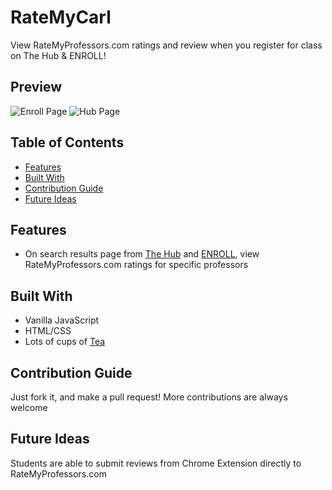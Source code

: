 # RateMyCarl
View RateMyProfessors.com ratings and review when you register for class on The Hub & ENROLL!

## Preview

![Enroll Page](http://i.imgur.com/M9gAHlh.png)
![Hub Page](http://i.imgur.com/rRBNOq3.png)
## Table of Contents
  - [Features](#features)
  - [Built With](#built-with)
  - [Contribution Guide](#contribution-guide)
  - [Future Ideas](#future-ideas)

## Features
- On search results page from [The Hub](http://thehub.carleton.edu) and [ENROLL](https://apps.carleton.edu/campus/registrar/schedule/enroll/), view RateMyProfessors.com ratings for specific professors

## Built With
- Vanilla JavaScript
- HTML/CSS
- Lots of cups of [Tea](http://www.tazo.com/)

## Contribution Guide
Just fork it, and make a pull request! More contributions are always welcome

## Future Ideas
Students are able to submit reviews from Chrome Extension directly to RateMyProfessors.com
